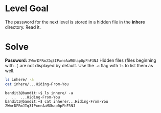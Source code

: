 # Level Goal
The password for the next level is stored in a hidden file in the **inhere** directory. Read it.

# Solve
**Password:** `2WmrDFRmJIq3IPxneAaMGhap0pFhF3NJ`
Hidden files (files beginning with `.`) are not displayed by default. Use the `-a` flag with `ls` to list them as well.

```bash
ls inhere/ -a
cat inhere/...Hiding-From-You
```

```console
bandit3@bandit:~$ ls inhere/ -a
.  ..  ...Hiding-From-You
bandit3@bandit:~$ cat inhere/...Hiding-From-You 
2WmrDFRmJIq3IPxneAaMGhap0pFhF3NJ
```